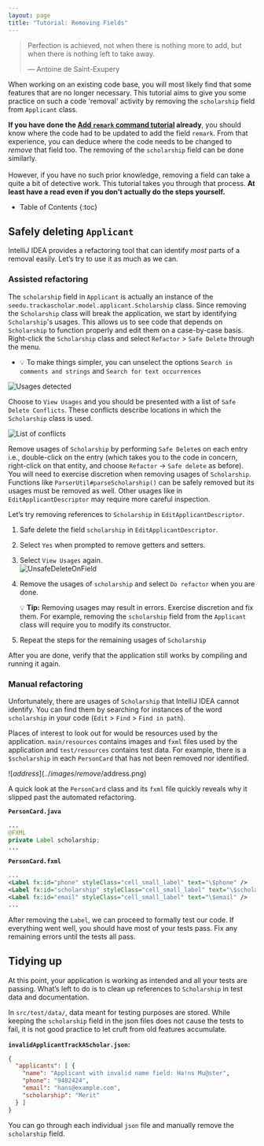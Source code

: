 ```yaml
---
layout: page
title: "Tutorial: Removing Fields"
---
```


> Perfection is achieved, not when there is nothing more to add, but when there is nothing left to take away.
>
> —  Antoine de Saint-Exupery

When working on an existing code base, you will most likely find that some features that are no longer necessary.
This tutorial aims to give you some practice on such a code 'removal' activity by removing the `scholarship` field from `Applicant` class.

<div markdown="span" class="alert alert-success">

**If you have done the [Add `remark` command tutorial](AddRemark.html)  already**, you should know where the code had to be updated to add the field `remark`. From that experience, you can deduce where the code needs to be changed to _remove_ that field too. The removing of the `scholarship` field can be done similarly.
<br>
<br>
However, if you have no such prior knowledge, removing a field can take a quite a bit of detective work. This tutorial takes you through that process. **At least have a read even if you don't actually do the steps yourself.**
</div>


* Table of Contents
{:toc}

## Safely deleting `Applicant`

IntelliJ IDEA provides a refactoring tool that can identify *most* parts of a removal easily. Let’s try to use it as much as we can.

### Assisted refactoring

The `scholarship` field in `Applicant` is actually an instance of the `seedu.trackascholar.model.applicant.Scholarship` class. Since removing the `Scholarship` class will break the application, we start by identifying `Scholarship`'s usages. This allows us to see code that depends on `Scholarship` to function properly and edit them on a case-by-case basis. Right-click the `Scholarship` class and select `Refactor` \> `Safe Delete` through the menu.
* :bulb: To make things simpler, you can unselect the options `Search in comments and strings` and `Search for text occurrences`

![Usages detected](../images/remove/UnsafeDelete.png)

Choose to `View Usages` and you should be presented with a list of `Safe Delete Conflicts`. These conflicts describe locations in which the `Scholarship` class is used.

![List of conflicts](../images/remove/SafeDeleteConflicts.png)

Remove usages of `Scholarship` by performing `Safe Delete`s on each entry i.e., double-click on the entry (which takes you to the code in concern, right-click on that entity, and choose `Refactor` -> `Safe delete` as before). You will need to exercise discretion when removing usages of `Scholarship`. Functions like `ParserUtil#parseScholarship()` can be safely removed but its usages must be removed as well. Other usages like in `EditApplicantDescriptor` may require more careful inspection.

Let’s try removing references to `Scholarship` in `EditApplicantDescriptor`.

1. Safe delete the field `scholarship` in `EditApplicantDescriptor`.

1. Select `Yes` when prompted to remove getters and setters.

1. Select `View Usages` again.<br>
   ![UnsafeDeleteOnField](../images/remove/UnsafeDeleteOnField.png)

1. Remove the usages of `scholarship` and select `Do refactor` when you are done.

   <div markdown="span" class="alert alert-primary">

   :bulb: **Tip:** Removing usages may result in errors. Exercise discretion and fix them. For example, removing the `scholarship` field from the `Applicant` class will require you to modify its constructor.
   </div>

1. Repeat the steps for the remaining usages of `Scholarship`

After you are done, verify that the application still works by compiling and running it again.

### Manual refactoring

Unfortunately, there are usages of `Scholarship` that IntelliJ IDEA cannot identify. You can find them by searching for instances of the word `scholarship` in your code (`Edit` \> `Find` \> `Find in path`).

Places of interest to look out for would be resources used by the application. `main/resources` contains images and `fxml` files used by the application and `test/resources` contains test data. For example, there is a `$scholarship` in each `PersonCard` that has not been removed nor identified.

![$address](../images/remove/$address.png)

A quick look at the `PersonCard` class and its `fxml` file quickly reveals why it slipped past the automated refactoring.

**`PersonCard.java`**

``` java
...
@FXML
private Label scholarship;
...
```

**`PersonCard.fxml`**

``` xml
...
<Label fx:id="phone" styleClass="cell_small_label" text="\$phone" />
<Label fx:id="scholarship" styleClass="cell_small_label" text="\$scholarship" />
<Label fx:id="email" styleClass="cell_small_label" text="\$email" />
...
```

After removing the `Label`, we can proceed to formally test our code. If everything went well, you should have most of your tests pass. Fix any remaining errors until the tests all pass.

## Tidying up

At this point, your application is working as intended and all your tests are passing. What’s left to do is to clean up references to `Scholarship` in test data and documentation.

In `src/test/data/`, data meant for testing purposes are stored. While keeping the `scholarship` field in the json files does not cause the tests to fail, it is not good practice to let cruft from old features accumulate.

**`invalidApplicantTrackAScholar.json`:**

```json
{
  "applicants": [ {
    "name": "Applicant with invalid name field: Ha!ns Mu@ster",
    "phone": "9482424",
    "email": "hans@example.com",
    "scholarship": "Merit"
  } ]
}
```

You can go through each individual `json` file and manually remove the `scholarship` field.
